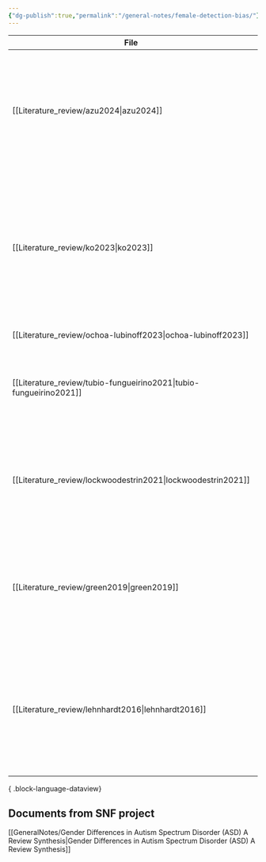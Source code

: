 ```yaml
---
{"dg-publish":true,"permalink":"/general-notes/female-detection-bias/"}
---
```



| File                                                                  | title                                                                                                                                                | Paper_type     |
| --------------------------------------------------------------------- | ---------------------------------------------------------------------------------------------------------------------------------------------------- | -------------- |
| [[Literature_review/azu2024\|azu2024]]                             | Clinician–caregiver informant discrepancy is associated with sex, diagnosis age, and intervention use among autistic children                        | journalArticle |
| [[Literature_review/ko2023\|ko2023]]                               | Development and Validation of a Joint Attention-Based Deep Learning System for Detection and Symptom Severity Assessment of Autism Spectrum Disorder | journalArticle |
| [[Literature_review/ochoa-lubinoff2023\|ochoa-lubinoff2023]]       | Autism in Women                                                                                                                                      | journalArticle |
| [[Literature_review/tubio-fungueirino2021\|tubio-fungueirino2021]] | Social Camouflaging in Females with Autism Spectrum Disorder A Systematic Review                                                                     | journalArticle |
| [[Literature_review/lockwoodestrin2021\|lockwoodestrin2021]]       | Barriers to Autism Spectrum Disorder Diagnosis for Young Women and Girls a Systematic Review                                                         | journalArticle |
| [[Literature_review/green2019\|green2019]]                         | Women and Autism Spectrum Disorder Diagnosis and Implications for Treatment of Adolescents and Adults                                                | journalArticle |
| [[Literature_review/lehnhardt2016\|lehnhardt2016]]                 | Sex-Related Cognitive Profile in Autism Spectrum Disorders Diagnosed Late in Life Implications for the Female Autistic Phenotype                     | journalArticle |

{ .block-language-dataview}

## Documents from SNF project

[[GeneralNotes/Gender Differences in Autism Spectrum Disorder (ASD) A Review Synthesis\|Gender Differences in Autism Spectrum Disorder (ASD) A Review Synthesis]]